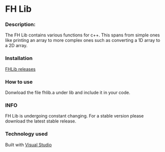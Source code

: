 # FH Lib

### Description:

The FH Lib contains various functions for c++. This spans from simple ones like printing an array to more complex ones such as converting a 1D array to a 2D array.

### Installation
[FHLib releases](https://github.com/DanielEnglisch/fhlib/releases)  

### How to use
Donwload the file fhlib.a under lib and include it in your code.

### INFO
FH Lib is undergoing constant changing. For a stable version please download the latest stable release.

### Technology used
Built with [Visual Studio](https://www.visualstudio.com/downloads/)
